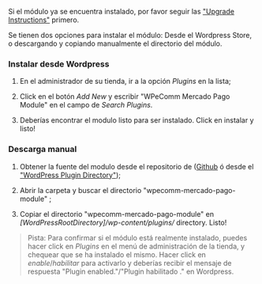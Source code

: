 Si el módulo ya se encuentra instalado, por favor seguir las  <a href="https://github.com/mercadopago/cart-wp-commerce/wiki/Upgrade">"Upgrade Instructions"</a> primero.

Se tienen dos opciones para instalar el módulo: Desde el Wordpress Store, o descargando y copiando manualmente el directorio del módulo. 

### Instalar desde Wordpress

1. En el administrador de su tienda, ir a la opción *Plugins* en la lista;

2. Click en el botón *Add New* y escribir "WPeComm Mercado Pago Module" en el campo de *Search Plugins*.

3. Deberías encontrar el modulo listo para ser instalado. Click en instalar y listo!

### Descarga manual

1. Obtener la fuente del modulo desde el repositorio de (<a href="https://github.com/mercadopago/cart-wp-commerce/archive/master.zip">Github</a> ó desde el <a href="https://br.wordpress.org/plugins/wpecomm-mercado-pago-module/">"WordPress Plugin Directory"</a>);

2. Abrir la carpeta y buscar el directorio "wpecomm-mercado-pago-module" ;

3. Copiar el directorio "wpecomm-mercado-pago-module" en *[WordPressRootDirectory]/wp-content/plugins/* directory. Listo!

> Pista: Para confirmar si el módulo está realmente instalado, puedes hacer click en *Plugins* en el menú de administración de la tienda, y chequear que se ha instalado el mismo. Hacer click en *enable*/*habilitar* para activarlo y deberías recibir el mensaje de respuesta "Plugin enabled."/"Plugin habilitado ." en Wordpress. 